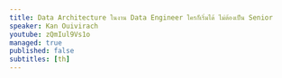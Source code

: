 ```yaml
---
title: Data Architecture ในงาน Data Engineer ใครก็เริ่มได้ ไม่ต้องเป็น Senior
speaker: Kan Ouivirach
youtube: zQmIul9Vs1o
managed: true
published: false
subtitles: [th]
---
```

